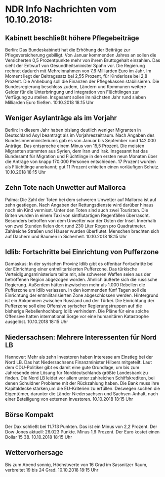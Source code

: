 # NDR Info Nachrichten vom 10.10.2018:


## Kabinett beschließt höhere Pflegebeiträge
Berlin: Das Bundeskabinett hat die Erhöhung der Beiträge zur Pflegeversicherung gebilligt. Von Januar kommenden Jahres an sollen die Versicherten 0,5 Prozentpunkte mehr von ihrem Bruttogehalt einzahlen. Das sieht der Entwurf von Gesundheitsminister Spahn vor. Die Regierung rechnet dadurch mit Mehreinnahmen von 7,6 Milliarden Euro im Jahr. Im Moment liegt der Beitragssatz bei 2,55 Prozent, für Kinderlose bei 2,8 Prozent. Die Anhebung soll die Finanzen der Pflegekassen stabilisieren. Die Bundesregierung beschloss zudem, Ländern und Kommunen weitere Gelder für die Unterbringung und Integration von Flüchtlingen zur Verfügung zu stellen. Insgesamt sollen im nächsten Jahr rund sieben Milliarden Euro fließen. 10.10.2018 18:15 Uhr 

## Weniger Asylanträge als im Vorjahr
Berlin: In diesem Jahr haben bislang deutlich weniger Migranten in Deutschland Asyl beantragt als im Vorjahreszeitraum. Nach Angaben des Bundesinnenministeriums gab es von Januar bis September rund 142.000 Anträge. Das entspreche einem Minus von 15,5 Prozent. Die meisten Migranten stammten aus Syrien, dem Iran und Irak. Insgesamt hat das Bundesamt für Migration und Flüchtlinge in den ersten neun Monaten über die Anträge von knapp 170.000 Personen entschieden. 17 Prozent wurden als Flüchtlinge anerkannt; gut 11 Prozent erhielten einen vorläufigen Schutz. 10.10.2018 18:15 Uhr 

## Zehn Tote nach Unwetter auf Mallorca
Palma: Die Zahl der Toten bei dem schweren Unwetter auf Mallorca ist auf zehn gestiegen. Nach Angaben der Rettungsdienste wird darüber hinaus noch ein Kind vermisst. Unter den Toten sind auch zwei Touristen. Die Briten wurden in einem Taxi von sintflutartigen Regenfällen überrascht. Besonders betroffen von dem Unwetter war der Osten der Insel. Innerhalb von zwei Stunden fielen dort rund 230 Liter Regen pro Quadratmeter. Zahlreiche Straßen und Häuser wurden überflutet. Menschen brachten sich auf Dächern und Bäumen in Sicherheit. 10.10.2018 18:15 Uhr 

## Idlib: Fortschritte bei Einrichtung von Pufferzone
Damaskus: In der syrischen Provinz Idlib gibt es offenbar Fortschritte bei der Einrichtung einer entmilitarisierten Pufferzone. Das türkische Verteidigungsministerium teilte mit, alle schweren Waffen seien aus der betroffenen Region abgezogen worden. Ähnlich äußerte sich die russische Regierung. Außerdem hätten inzwischen mehr als 1.000 Rebellen die Pufferzone um Idlib verlassen. In den kommenden fünf Tagen soll die Einrichtung der entmilitarisierten Zone abgeschlossen werden. Hintergrund ist ein Abkommen zwischen Russland und der Türkei. Die Einrichtung der Pufferzone soll eine Offensive syrischer Regierungstruppen auf die bisherige Rebellenhochburg Idlib verhindern. Die Pläne für eine solche Offensive hatten international Sorge vor eine humanitären Katastrophe ausgelöst. 10.10.2018 18:15 Uhr 

## Niedersachsen: Mehrere Interessenten für Nord LB
Hannover: Mehr als zehn Investoren haben Interesse am Einstieg bei der Nord LB. Das hat Niedersachsens Finanzminister Hilbers mitgeteilt. Laut dem CDU-Politiker gibt es damit eine gute Grundlage, um bis zum Jahresende eine Lösung für Norddeutschlands größte Landesbank zu finden. Die Nord LB leidet vor allem unter zahlreichen Schiffskrediten, bei denen Schuldner Probleme mit der Rückzahlung haben. Die Bank muss ihre Kapitaldecke stärken,um die EU-Kriterien zu erfüllen. Deswegen suchen die Eigentümer, darunter die Länder Niedersachsen und Sachsen-Anhalt, nach einer Beteiligung von externen Investoren. 10.10.2018 18:15 Uhr 

## Börse Kompakt
Der Dax schließt bei 11.713 Punkten. Das ist ein Minus von 2,2 Prozent. Der Dow Jones aktuell: 26.023 Punkte. Minus 1,6 Prozent. Der Euro kostet einen Dollar 15 38. 10.10.2018 18:15 Uhr 

## Wettervorhersage
Bis zum Abend sonnig, Höchstwerte von 16 Grad im Sassnitzer Raum, verbreitet 19 bis 24 Grad. 10.10.2018 18:15 Uhr 
